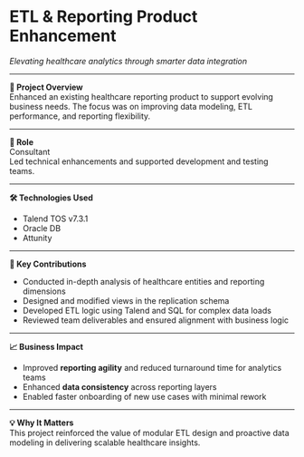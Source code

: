 # ETL & Reporting Product Enhancement  
*Elevating healthcare analytics through smarter data integration*

---

**📌 Project Overview**  
Enhanced an existing healthcare reporting product to support evolving business needs. The focus was on improving data modeling, ETL performance, and reporting flexibility.

---

**👤 Role**  
Consultant  
Led technical enhancements and supported development and testing teams.

---

**🛠 Technologies Used**  
- Talend TOS v7.3.1  
- Oracle DB  
- Attunity

---

**🔧 Key Contributions**  
- Conducted in-depth analysis of healthcare entities and reporting dimensions  
- Designed and modified views in the replication schema  
- Developed ETL logic using Talend and SQL for complex data loads  
- Reviewed team deliverables and ensured alignment with business logic

---

**📈 Business Impact**  
- Improved **reporting agility** and reduced turnaround time for analytics teams  
- Enhanced **data consistency** across reporting layers  
- Enabled faster onboarding of new use cases with minimal rework

---

**💡 Why It Matters**  
This project reinforced the value of modular ETL design and proactive data modeling in delivering scalable healthcare insights.
